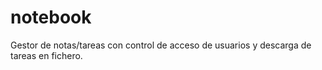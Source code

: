 # notebook
Gestor de notas/tareas con control de acceso de usuarios y descarga de tareas en fichero.
